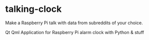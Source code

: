 # talking-clock
Make a Raspberry Pi talk with data from subreddits of your choice.

Qt Qml Application for Raspberry Pi alarm clock with Python & stuff
